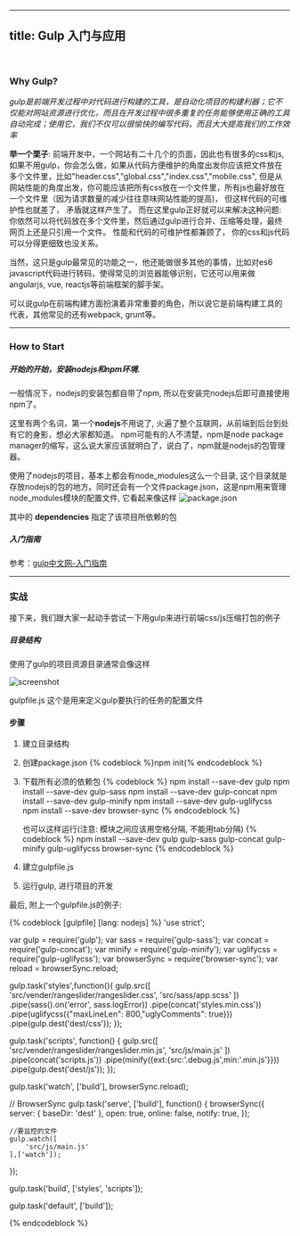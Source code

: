 
---
title: Gulp 入门与应用
---
<br/>

### Why Gulp? ###
*gulp是前端开发过程中对代码进行构建的工具，是自动化项目的构建利器；它不仅能对网站资源进行优化，而且在开发过程中很多重复的任务能够使用正确的工具自动完成；使用它，我们不仅可以很愉快的编写代码，而且大大提高我们的工作效率*


**举一个栗子**: 前端开发中，一个网站有二十几个的页面，因此也有很多的css和js,　如果不用gulp，你会怎么做，如果从代码方便维护的角度出发你应该把文件放在多个文件里，比如"header.css","global.css","index.css","mobile.css", 但是从网站性能的角度出发，你可能应该把所有css放在一个文件里，所有js也最好放在一个文件里（因为请求数量的减少往往意味网站性能的提高)， 但这样代码的可维护性也就差了， 矛盾就这样产生了。 而在这里gulp正好就可以来解决这种问题: 你依然可以将代码放在多个文件里，然后通过gulp进行合并、压缩等处理，最终网页上还是只引用一个文件。 性能和代码的可维护性都兼顾了， 你的css和js代码可以分得更细致也没关系。

当然，这只是gulp最常见的功能之一，他还能做很多其他的事情，比如对es6 javascript代码进行转码，使得常见的浏览器能够识别，它还可以用来做angularjs, vue, reactjs等前端框架的脚手架。

可以说gulp在前端构建方面扮演着非常重要的角色，所以说它是前端构建工具的代表，其他常见的还有webpack, grunt等。

-----

### How to Start

##### 开始的开始，安装nodejs和npm环境.
一般情况下，nodejs的安装包都自带了npm, 所以在安装完nodejs后即可直接使用npm了。 

这里有两个名词，第一个**nodejs**不用说了, 火遍了整个互联网，从前端到后台到处有它的身影，想必大家都知道。 npm可能有的人不清楚，npm是node package manager的缩写，这么说大家应该就明白了，说白了，npm就是nodejs的包管理器。 

使用了nodejs的项目，基本上都会有node_modules这么一个目录, 这个目录就是存放nodejs的包的地方。同时还会有一个文件package.json，这是npm用来管理node_modules模块的配置文件, 它看起来像这样
![package.json](/images/gulp-tutorial/package.json.jpg) 

其中的 **dependencies** 指定了该项目所依赖的包

##### 入门指南
参考：[gulp中文网-入门指南](http://www.gulpjs.com.cn/docs/getting-started/)

-----	

### 实战
接下来，我们跟大家一起动手尝试一下用gulp来进行前端css/js压缩打包的例子

##### 目录结构
使用了gulp的项目资源目录通常会像这样
 
![screenshot](/images/gulp-tutorial/gulp-structure.png)

gulpfile.js 这个是用来定义gulp要执行的任务的配置文件

#### 步骤
1. 建立目录结构
2. 创建package.json
	{% codeblock %}npm init{% endcodeblock %}
3. 下载所有必须的依赖包
	{% codeblock %}
	npm install --save-dev gulp
	npm install --save-dev gulp-sass
	npm install --save-dev gulp-concat
	npm install --save-dev gulp-minify
	npm install --save-dev gulp-uglifycss
	npm install --save-dev browser-sync
	{% endcodeblock %}

	也可以这样运行(注意: 模块之间应该用空格分隔, 不能用tab分隔)
	{% codeblock %}
	npm install --save-dev gulp gulp-sass gulp-concat gulp-minify gulp-uglifycss browser-sync
	{% endcodeblock %}

4. 建立gulpfile.js
5. 运行gulp, 进行项目的开发

最后, 附上一个gulpfile.js的例子:

{% codeblock [gulpfile] [lang: nodejs] %}
'use strict';

var gulp = require('gulp');
var sass = require('gulp-sass');
var concat = require('gulp-concat');
var minify = require('gulp-minify');
var uglifycss = require('gulp-uglifycss');
var browserSync = require('browser-sync');
var reload  = browserSync.reload;

gulp.task('styles',function(){
    gulp.src([
        'src/vender/rangeslider/rangeslider.css',
        'src/sass/app.scss'
    ])
    .pipe(sass().on('error', sass.logError))
    .pipe(concat('styles.min.css'))
    .pipe(uglifycss({"maxLineLen": 800,"uglyComments": true}))
    .pipe(gulp.dest('dest/css'));
});

gulp.task('scripts', function() {
    gulp.src([
        'src/vender/rangeslider/rangeslider.min.js',
        'src/js/main.js'
    ])
    .pipe(concat('scripts.js'))
    .pipe(minify({ext:{src:'.debug.js',min:'.min.js'}}))
    .pipe(gulp.dest('dest/js'));
});

gulp.task('watch', ['build'], browserSync.reload);

// BrowserSync
gulp.task('serve', ['build'], function() {
	browserSync({
		server: {
			baseDir: 'dest'
		},
		open: true,
		online: false,
		notify: true,
	});

	//要监控的文件
	gulp.watch([
		'src/js/main.js'
	],['watch']);
});

gulp.task('build', ['styles', 'scripts']);

gulp.task('default', ['build']);

{% endcodeblock %}